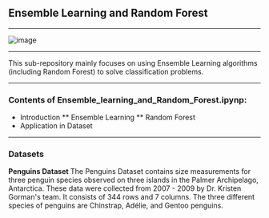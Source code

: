 ## Ensemble Learning and Random Forest

---
![image](https://miro.medium.com/max/600/0*_tilFpFsmvouNKvw)

---
This sub-repository mainly focuses on using Ensemble Learning algorithms (including Random Forest) to solve classification problems.

---
### Contents of Ensemble_learning_and_Random_Forest.ipynp:
* Introduction
 ** Ensemble Learning
 ** Random Forest
* Application in Dataset

---
### Datasets
**Penguins Dataset**
The Penguins Dataset contains size measurements for three penguin species observed on three islands in the Palmer Archipelago, Antarctica. These data were collected from 2007 - 2009 by Dr. Kristen Gorman's team. It consists of 344 rows and 7 columns. The three different species of penguins are Chinstrap, Adélie, and Gentoo penguins.
